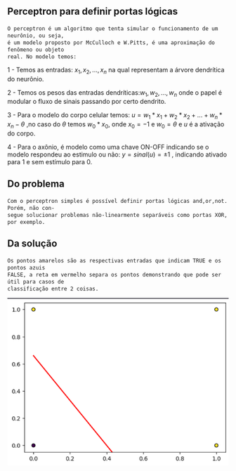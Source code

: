 ## Perceptron para definir portas lógicas ##
    O perceptron é um algoritmo que tenta simular o funcionamento de um neurônio, ou seja,
    é um modelo proposto por McCulloch e W.Pitts, é uma aproximação do fenômeno ou objeto
    real. No modelo temos:

1 - Temos as entradas: $x_1,x_2,...,x_n$ na qual representam a árvore dendrítica do neurônio.

2 - Temos os pesos das entradas dendríticas:$w_1,w_2,...,w_n$ onde o papel é modular o 
fluxo de sinais passando por certo dendrito.

3 - Para o modelo do corpo celular temos:
$u=w_1*x_1+w_2*x_2+...+w_n*x_n-\theta$ ,no caso do $\theta$ temos $w_0*x_0$, onde $x_0=-1$ 
e $w_0=\theta$ e $u$ é a ativação do corpo.

4 - Para o axônio, é modelo como uma chave ON-OFF indicando se o modelo respondeu ao estimulo
ou não: $y = sinal(u) = \pm1$ , indicando ativado para 1 e sem estímulo para 0.

## Do problema ##
    Com o perceptron simples é possível definir portas lógicas and,or,not. Porém, não con-
    segue solucionar problemas não-linearmente separáveis como portas XOR, por exemplo.

## Da solução ## 
    Os pontos amarelos são as respectivas entradas que indicam TRUE e os pontos azuis
    FALSE, a reta em vermelho separa os pontos demonstrando que pode ser útil para casos de
    classificação entre 2 coisas.
![Plot](CL.png)
